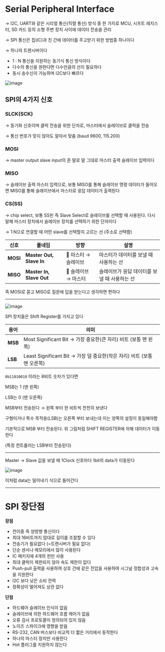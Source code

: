 # Serial Peripheral Interface

→ I2C, UART와 같은 시리얼 통신(직렬 통신) 방식 중 한 가지로 MCU, 시프트 레지스터, SD 카드 등의 소형 주변 장치 사이에 데이터 전송을 관리

→ SPI 통신은 칩(IC)과 친 간에 데이터를 주고받기 위한 방법중 하나이다

→ 하나의 트랜시버이다

- 1 : N 통신을 지원하는 동기식 통신 방식이다
- 다수의 통신을 원한다면 다수만큼의 선이 필요하다
- 동시 송수신이 가능하며 I2C보다 빠르다

![image](https://github.com/user-attachments/assets/5ba194c9-b9bd-48c1-9611-03e21c2089bb)

## SPI의 4가지 신호

### SLCK(SCK)

→ 동기화 신호이며 클럭 전송을 위한 단자로, 마스터에서 슬레이브로 클럭을 전송

→ 통신 번호가 맞지 않아도 알아서 맞춤 (baud 9600, 115.200)

### MOSI

→ master output slave input의 준 말로 말 그대로 마스터 출력 슬레이브 입력이다

### MISO

→ 슬레이브 출력 마스터 입력으로, 보통 MISO를 통해 슬레이브 명령 데이터가 들어오면 MISO를 통해 슬레이브에서 마스터로 응답 데이터가 출력된다

### CS(SS)

→ chip select, 보통 SS핀 즉 Slave Select로 슬레이브를 선택할 때 사용된다. 다시 말해 마스터 장치에서 슬레이브 장치를 선택하기 위한 단자이다

→ 1:N으로 연결할 때 어떤 slave를 선택할지 고르는 선 (주소로 선택함)

| 신호 | 풀네임 | 방향 | 설명 |
| --- | --- | --- | --- |
| **MOSI** | **Master Out, Slave In** | 🔽 마스터 → 슬레이브 | 마스터가 데이터를 보낼 때 사용하는 선 |
| **MISO** | **Master In, Slave Out** | 🔼 슬레이브 → 마스터 | 슬레이브가 응답 데이터를 보낼 때 사용하는 선 |

즉 MOSI로 묻고 MISO로 질문에 답을 받는다고 생각하면 편하다

---

![image](https://github.com/user-attachments/assets/560a8b20-4479-4c24-a8bf-2a36e434cf65)

SPI 장치들은 Shift Register를 가지고 있다

| 용어 | 의미 |
| --- | --- |
| **MSB** | Most Significant Bit → 가장 중요한(큰 자리) 비트 (보통 맨 왼쪽) |
| **LSB** | Least Significant Bit → 가장 덜 중요한(작은 자리) 비트 (보통 맨 오른쪽) |

`0b11010010` 이라는 8비트 숫자가 있다면 

MSB는 1 (맨 왼쪽)

LSB는 0 (맨 오른쪽)

MSB부터 전송된다 → 왼쪽 부터 한 비트씩 천천히 보낸다

구형이거나 특수 목적용(LSB)는 오른쪽 부터 보내는데 이는 양쪽의 설정이 동일해야함

기본적으로 MSB 부터 전송된다. 위 그림처럼 SHIFT REGISTER에 의해 데이터가 이동한다

(특정 컨트롤러는 LSB부터 전송된다)

---

Master → Slave 값을 보낼 때 1Clock 신호마다 1bit의 data가 이동된다

![image](https://github.com/user-attachments/assets/c0e2353b-2be9-474b-b39f-f6fa3c869267)

이처럼 data는 밀어내기 식으로 들어간다

---

# SPI 장단점

**장점**

- 전이중 즉 양뱡향 통신이다
- 최대 16비트까지 맘대로 길이를 조절할 수 있다
- 전송기가 필요없다 (=트랜시버가 필요 없다)
- 단순 센서나 메모리에서 많이 사용된다
- IC 패키지에 4개의 핀만 사용
- 최대 클럭이 제한되지 않아 속도 제한이 없다
- Push-pull 출력을 사용하여 상호 간에 같은 전압을 사용하여 시그널 정합성과 고속을 지원한다
- I2C 보다 낮은 소비 전력
- 정확성이 떨어져도 상관 없다

**단점**

- 하드웨어 슬레이브 인식이 없음
- 슬레이브에 의한 하드웨어 흐름 제어가 없음
- 오류 검사 프로토콜이 정의되어 있지 않음
- 노이즈 스파이크에 영향을 받음
- RS-232, CAN 버스보다 비교적 더 짧은 거리에서 동작한다
- 하나의 마스터 장치만 사용한다
- Hot 플러그를 지원하지 않는다
